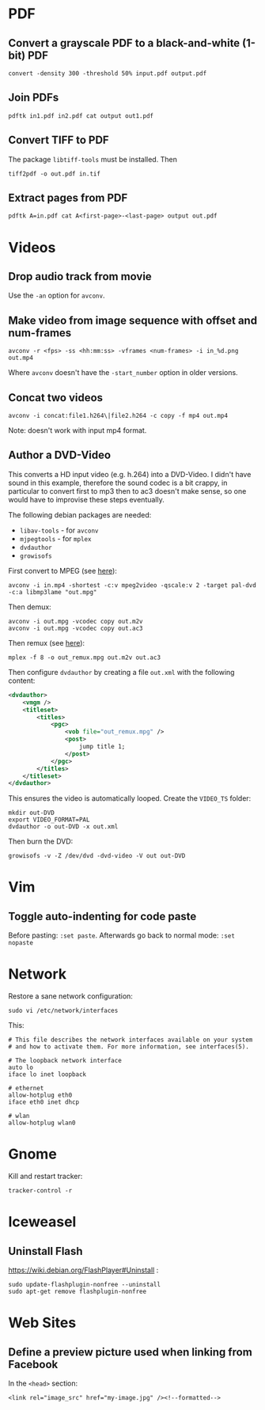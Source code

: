 # PDF

## Convert a grayscale PDF to a black-and-white (1-bit) PDF

    convert -density 300 -threshold 50% input.pdf output.pdf

## Join PDFs

    pdftk in1.pdf in2.pdf cat output out1.pdf

## Convert TIFF to PDF

The package `libtiff-tools` must be installed. Then

    tiff2pdf -o out.pdf in.tif

## Extract pages from PDF

    pdftk A=in.pdf cat A<first-page>-<last-page> output out.pdf

# Videos

## Drop audio track from movie

Use the `-an` option for `avconv`.

## Make video from image sequence with offset and num-frames

    avconv -r <fps> -ss <hh:mm:ss> -vframes <num-frames> -i in_%d.png out.mp4

Where `avconv` doesn't have the `-start_number` option in older versions.

## Concat two videos

    avconv -i concat:file1.h264\|file2.h264 -c copy -f mp4 out.mp4

Note: doesn't work with input mp4 format.

## Author a DVD-Video

This converts a HD input video (e.g. h.264) into a DVD-Video. I didn't have
sound in this example, therefore the sound codec is a bit crappy, in particular
to convert first to mp3 then to ac3 doesn't make sense, so one would have to
improvise these steps eventually.

The following debian packages are needed:

 - `libav-tools` - for `avconv`
 - `mjpegtools` - for `mplex`
 - `dvdauthor`
 - `growisofs`

First convert to MPEG (see [here](https://superuser.com/questions/835871/how-to-make-an-mpeg2-video-file-with-the-highest-quality-possible-using-ffmpeg)):

    avconv -i in.mp4 -shortest -c:v mpeg2video -qscale:v 2 -target pal-dvd -c:a libmp3lame "out.mpg"

Then demux:

    avconv -i out.mpg -vcodec copy out.m2v
    avconv -i out.mpg -vcodec copy out.ac3

Then remux (see [here](https://superuser.com/questions/465666/how-to-author-a-looping-dvd)):

    mplex -f 8 -o out_remux.mpg out.m2v out.ac3

Then configure `dvdauthor` by creating a file `out.xml` with the following content:

```xml
<dvdauthor>
    <vmgm />
    <titleset>
        <titles>
            <pgc>
                <vob file="out_remux.mpg" />
                <post>
                    jump title 1;
                </post>
            </pgc>
        </titles>
    </titleset>
</dvdauthor>
```

This ensures the video is automatically looped. Create the `VIDEO_TS` folder:

    mkdir out-DVD
    export VIDEO_FORMAT=PAL
    dvdauthor -o out-DVD -x out.xml

Then burn the DVD:

    growisofs -v -Z /dev/dvd -dvd-video -V out out-DVD

# Vim

##  Toggle auto-indenting for code paste 

Before pasting: `:set paste`. Afterwards go back to normal mode: `:set nopaste`

# Network

Restore a sane network configuration:

    sudo vi /etc/network/interfaces

This:

```shell
# This file describes the network interfaces available on your system
# and how to activate them. For more information, see interfaces(5).

# The loopback network interface
auto lo
iface lo inet loopback

# ethernet
allow-hotplug eth0
iface eth0 inet dhcp

# wlan
allow-hotplug wlan0
```

# Gnome

Kill and restart tracker:

    tracker-control -r

# Iceweasel

## Uninstall Flash

https://wiki.debian.org/FlashPlayer#Uninstall :

    sudo update-flashplugin-nonfree --uninstall
    sudo apt-get remove flashplugin-nonfree

# Web Sites

## Define a preview picture used when linking from Facebook

In the `<head>` section:

    <link rel="image_src" href="my-image.jpg" /><!--formatted-->
